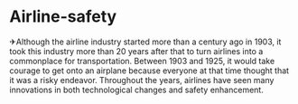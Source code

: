 # Airline-safety
  ✈Although the airline industry started more than a century ago in 1903, it took this industry more than 20 years after that to turn airlines into a commonplace for transportation. Between 1903 and 1925, it would take courage to get onto an airplane because everyone at that time thought that it was a risky endeavor. Throughout the years, airlines have seen many innovations in both technological changes and safety enhancement. 
